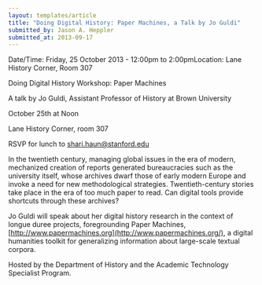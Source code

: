 ```yaml
---
layout: templates/article
title: "Doing Digital History: Paper Machines, a Talk by Jo Guldi"
submitted_by: Jason A. Heppler
submitted_at: 2013-09-17
---
```



Date/Time: Friday, 25 October 2013 - 12:00pm to 2:00pmLocation: Lane History Corner, Room 307

Doing Digital History Workshop: Paper Machines


A talk by Jo Guldi, Assistant Professor of History at Brown University


October 25th at Noon

Lane History Corner, room 307

RSVP for lunch to [shari.haun@stanford.edu](mailto:shari.haun@stanford.edu)


In the twentieth century, managing global issues in the era of modern, mechanized creation of reports generated bureaucracies such as the university itself, whose archives dwarf those of early modern Europe and invoke a need for new methodological strategies. Twentieth-century stories take place in the era of too much paper to read. Can digital tools provide shortcuts through these archives?


Jo Guldi will speak about her digital history research in the context of longue duree projects, foregrounding Paper Machines,[http://www.papermachines.org](http://www.papermachines.org/), a digital humanities toolkit for generalizing information about large-scale textual corpora.


Hosted by the Department of History and the Academic Technology Specialist Program.





